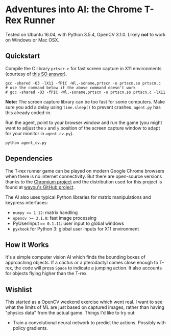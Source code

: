 # Adventures into AI: the Chrome T-Rex Runner

Tested on Ubuntu 16.04, with Python 3.5.4, OpenCV 3.1.0. Likely **not** to work
on Windows or Mac OSX.

## Quickstart

Compile the C library `prtscr.c` for fast screen capture in X11 environments
(courtesy of [this SO answer](https://stackoverflow.com/a/16141058])).

    gcc -shared -O3 -lX11 -fPIC -Wl,-soname,prtscn -o prtscn.so prtscn.c
    # use the command below if the above command doesn't work
    # gcc -shared -O3 -fPIC -Wl,-soname,prtscn -o prtscn.so prtscn.c -lX11

**Note:** The screen capture library can be too fast for some computers. Make
sure you add a delay using `time.sleep()` to prevent crashes. `agent.py` has
this already coded-in.

Run the agent, point to your browser window and run the game (you might want to
adjust the `x` and `y` position of the screen capture window to adapt for your
monitor in `agent_cv.py`).

    python agent_cv.py

## Dependencies

The T-rex runner game can be played on modern Google Chrome browsers when there
is no internet connectivity. But there are open-source versions thanks to the
[Chromium project](https://www.chromium.org/) and the distribution used for
this project is found at [wayou's GitHub project](https://github.com/wayou/t-rex-runner/).

The AI also uses typical Python libraries for matrix manipulations and keypress
interfaces:

- `numpy >= 1.12`: matrix handling
- `opencv >= 3.1.0`: fast image processing
- PyUserInput `== 0.1.11`: user input to global windows
- `pyxhook` for Python 3: global user inputs for X11 environment

## How it Works

It's a simple computer vision AI which finds the bounding boxes of approaching
objects. If a cactus or a pterodactyl comes close enough to T-rex, the code
will press `Space` to indicate a jumping action. It also accounts for objects
flying higher than the T-rex.

## Wishlist

This started as a OpenCV weekend exercise which went real. I want to see what
the limits of ML are just based on captured images, rather than having
"physics data" from the actual game. Things I'd like to try out:

- Train a convolutional neural network to predict the actions. Possibly with
  policy gradients.
